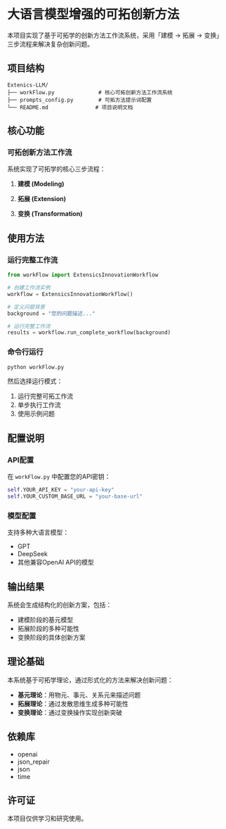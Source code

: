 # 大语言模型增强的可拓创新方法

本项目实现了基于可拓学的创新方法工作流系统，采用「建模 → 拓展 → 变换」三步流程来解决复杂创新问题。

## 项目结构

```
Extenics-LLM/
├── workFlow.py              # 核心可拓创新方法工作流系统
├── prompts_config.py        # 可拓方法提示词配置
└── README.md               # 项目说明文档
```

## 核心功能

### 可拓创新方法工作流

系统实现了可拓学的核心三步流程：

1. **建模 (Modeling)**


2. **拓展 (Extension)**


3. **变换 (Transformation)**


## 使用方法

### 运行完整工作流

```python
from workFlow import ExtensicsInnovationWorkflow

# 创建工作流实例
workflow = ExtensicsInnovationWorkflow()

# 定义问题背景
background = "您的问题描述..."

# 运行完整工作流
results = workflow.run_complete_workflow(background)
```

### 命令行运行

```bash
python workFlow.py
```

然后选择运行模式：
1. 运行完整可拓工作流
2. 单步执行工作流
3. 使用示例问题

## 配置说明

### API配置

在 `workFlow.py` 中配置您的API密钥：

```python
self.YOUR_API_KEY = "your-api-key"
self.YOUR_CUSTOM_BASE_URL = "your-base-url"
```

### 模型配置

支持多种大语言模型：
- GPT
- DeepSeek
- 其他兼容OpenAI API的模型

## 输出结果

系统会生成结构化的创新方案，包括：
- 建模阶段的基元模型
- 拓展阶段的多种可能性
- 变换阶段的具体创新方案


## 理论基础

本系统基于可拓学理论，通过形式化的方法来解决创新问题：

- **基元理论**：用物元、事元、关系元来描述问题
- **拓展理论**：通过发散思维生成多种可能性
- **变换理论**：通过变换操作实现创新突破

## 依赖库

- openai
- json_repair
- json
- time

## 许可证

本项目仅供学习和研究使用。
